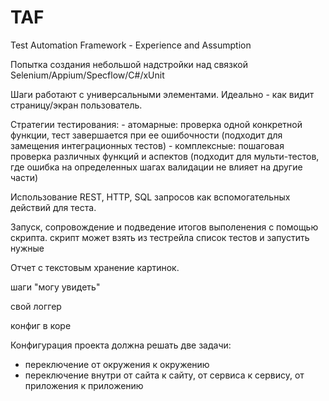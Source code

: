 # TAF
Test Automation Framework - Experience and Assumption

Попытка создания небольшой надстройки над связкой Selenium/Appium/Specflow/C#/xUnit

Шаги работают с универсальными элементами. Идеально - как видит страницу/экран пользователь.

Стратегии тестирования:
    - атомарные: проверка одной конкретной функции, тест завершается при ее ошибочности (подходит для замещения интеграционных тестов)
    - комплексные: пошаговая проверка различных функций и аспектов (подходит для мульти-тестов, где ошибка на определенных шагах валидации не влияет на другие части)

Использование REST, HTTP, SQL запросов как вспомогательных действий для теста.

Запуск, сопровождение и подведение итогов выполенения с помощью скрипта.
скрипт может взять из тестрейла список тестов и запустить нужные

Отчет с текстовым хранение картинок.

шаги "могу увидеть"

свой логгер

конфиг в коре

Конфигурация проекта должна решать две задачи:
- переключение от окружения к окружению
- переключение внутри от сайта к сайту, от сервиса к сервису, от приложения к приложению